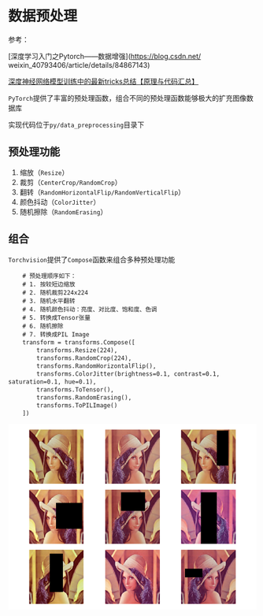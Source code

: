 
# 数据预处理

参考：

[深度学习入门之Pytorch——数据增强](https://blog.csdn.net/
weixin_40793406/article/details/84867143)

[深度神经网络模型训练中的最新tricks总结【原理与代码汇总】](https://zhuanlan.zhihu.com/p/66080948)

`PyTorch`提供了丰富的预处理函数，组合不同的预处理函数能够极大的扩充图像数据库

实现代码位于`py/data_preprocessing`目录下

## 预处理功能

1. 缩放（`Resize`）
2. 裁剪（`CenterCrop/RandomCrop`）
3. 翻转（`RandomHorizontalFlip/RandomVerticalFlip`）
4. 颜色抖动（`ColorJitter`）
5. 随机擦除（`RandomErasing`）

## 组合

`Torchvision`提供了`Compose`函数来组合多种预处理功能

```
    # 预处理顺序如下：
    # 1. 按较短边缩放
    # 2. 随机裁剪224x224
    # 3. 随机水平翻转
    # 4. 随机颜色抖动：亮度、对比度、饱和度、色调
    # 5. 转换成Tensor张量
    # 6. 随机擦除
    # 7. 转换成PIL Image
    transform = transforms.Compose([
        transforms.Resize(224),
        transforms.RandomCrop(224),
        transforms.RandomHorizontalFlip(),
        transforms.ColorJitter(brightness=0.1, contrast=0.1, saturation=0.1, hue=0.1),
        transforms.ToTensor(),
        transforms.RandomErasing(),
        transforms.ToPILImage()
    ])
```

![](./imgs/preprocess.png)